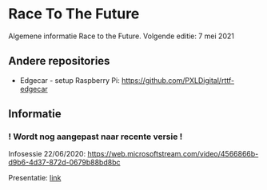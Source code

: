 # Race To The Future
Algemene informatie Race to the Future. Volgende editie: 7 mei 2021

## Andere repositories
* Edgecar - setup Raspberry Pi: https://github.com/PXLDigital/rttf-edgecar

## Informatie
### ! Wordt nog aangepast naar recente versie !

Infosessie 22/06/2020: https://web.microsoftstream.com/video/4566866b-d9b6-4d37-872d-0679b88bd8bc

Presentatie: [link](infosessie_racetothefuture.pptx)
